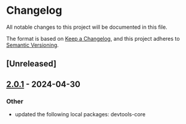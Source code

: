 # Changelog
All notable changes to this project will be documented in this file.

The format is based on [Keep a Changelog](https://keepachangelog.com/en/1.0.0/),
and this project adheres to [Semantic Versioning](https://semver.org/spec/v2.0.0.html).

## [Unreleased]

## [2.0.1](https://github.com/oscartbeaumont/devtools/compare/tauri-plugin-devtools-v2.0.0-beta.0...tauri-plugin-devtools-v2.0.1) - 2024-04-30

### Other
- updated the following local packages: devtools-core
